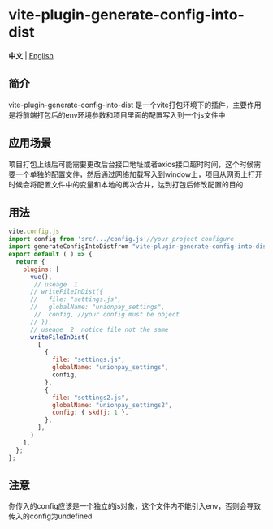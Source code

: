 # vite-plugin-generate-config-into-dist

**中文** | [English](./README.md)

## 简介

 vite-plugin-generate-config-into-dist 是一个vite打包环境下的插件，主要作用是将前端打包后的env环境参数和项目里面的配置写入到一个js文件中

## 应用场景

项目打包上线后可能需要更改后台接口地址或者axios接口超时时间，这个时候需要一个单独的配置文件，然后通过网络加载写入到window上，项目从网页上打开时候会将配置文件中的变量和本地的再次合并，达到打包后修改配置的目的

## 用法

```js
vite.config.js
import config from 'src/.../config.js'//your project configure
import generateConfigIntoDistfrom "vite-plugin-generate-config-into-dist";
export default ( ) => {
  return {
    plugins: [
      vue(),
       // useage  1
      // writeFileInDist({ 
      //   file: "settings.js",
      //   globalName: "unionpay_settings",
       //  config, //your config must be object
      // }),
      // useage  2  notice file not the same
      writeFileInDist(
        [
          {
            file: "settings.js",
            globalName: "unionpay_settings",
            config,
          },
          {
            file: "settings2.js",
            globalName: "unionpay_settings2",
            config: { skdfj: 1 },
          },
        ],
      )
    ],
  };
};
```

## 注意

你传入的config应该是一个独立的js对象，这个文件内不能引入env，否则会导致传入的config为undefined